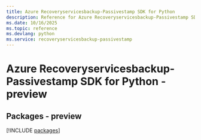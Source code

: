```yaml
---
title: Azure Recoveryservicesbackup-Passivestamp SDK for Python
description: Reference for Azure Recoveryservicesbackup-Passivestamp SDK for Python
ms.date: 10/16/2025
ms.topic: reference
ms.devlang: python
ms.service: recoveryservicesbackup-passivestamp
---
```

# Azure Recoveryservicesbackup-Passivestamp SDK for Python - preview
## Packages - preview
[!INCLUDE [packages](recoveryservicesbackup-passivestamp-index.md)]